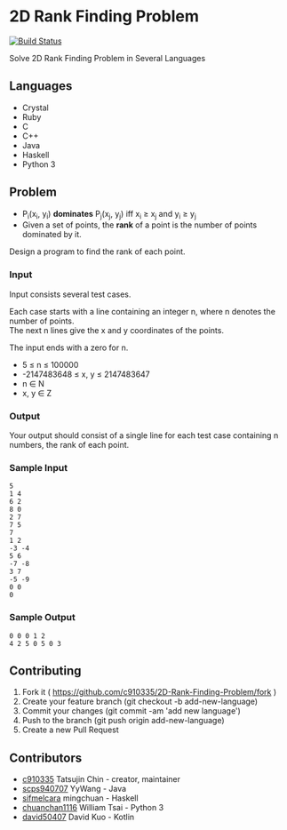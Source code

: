 # 2D Rank Finding Problem

[![Build Status](https://travis-ci.org/c910335/2D-Rank-Finding-Problem.svg?branch=master)](https://travis-ci.org/c910335/2D-Rank-Finding-Problem)

Solve 2D Rank Finding Problem in Several Languages

## Languages

- Crystal
- Ruby
- C
- C++
- Java
- Haskell
- Python 3

## Problem

- P<sub>i</sub>(x<sub>i</sub>, y<sub>i</sub>) **dominates** P<sub>j</sub>(x<sub>j</sub>, y<sub>j</sub>) iff x<sub>i</sub> ≥ x<sub>j</sub> and y<sub>i</sub> ≥ y<sub>j</sub>
- Given a set of points, the **rank** of a point is the number of points dominated by it.

Design a program to find the rank of each point.

### Input

Input consists several test cases.

Each case starts with a line containing an integer n, where n denotes the number of points.<br>
The next n lines give the x and y coordinates of the points.

The input ends with a zero for n.

- 5 ≤ n ≤ 100000
- -2147483648 ≤ x, y ≤ 2147483647
- n ∈ N
- x, y ∈ Z

### Output

Your output should consist of a single line for each test case containing n numbers, the rank of each point.

### Sample Input

```
5
1 4
6 2
8 0
2 7
7 5
7
1 2
-3 -4
5 6
-7 -8
3 7
-5 -9
0 0
0
```

### Sample Output

```
0 0 0 1 2
4 2 5 0 5 0 3
```

## Contributing

1. Fork it ( https://github.com/c910335/2D-Rank-Finding-Problem/fork )
2. Create your feature branch (git checkout -b add-new-language)
3. Commit your changes (git commit -am 'add new language')
4. Push to the branch (git push origin add-new-language)
5. Create a new Pull Request

## Contributors

- [c910335](https://github.com/c910335) Tatsujin Chin - creator, maintainer
- [scps940707](https://github.com/scps940707) YyWang - Java
- [sifmelcara](https://github.com/sifmelcara) mingchuan - Haskell
- [chuanchan1116](https://github.com/chuanchan1116) William Tsai - Python 3
- [david50407](https://github.com/david50407) David Kuo - Kotlin
